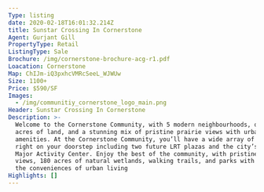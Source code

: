 ```yaml
---
Type: listing
date: 2020-02-18T16:01:32.214Z
title: Sunstar Crossing In Cornerstone
Agent: Gurjant Gill
PropertyType: Retail
ListingType: Sale
Brochure: /img/cornerstone-brochure-acg-r1.pdf
Loacation: Cornerstone
Map: ChIJm-iQ3pxhcVMRcSeeL_WJWUw
Size: 1100+
Price: $590/SF
Images:
  - /img/communitiy_cornerstone_logo_main.png
Header: Sunstar Crossing In Cornerstone
Description: >-
  Welcome to the Cornerstone Community, with 5 modern neighbourhoods, over 1,000
  acres of land, and a stunning mix of pristine prairie views with urban
  amenities. At the Cornerstone Community, you’ll have a wide array of amenities
  right on your doorstep including two future LRT plazas and the city’s first
  Major Activity Center. Enjoy the best of the community, with pristine prairie
  views, 180 acres of natural wetlands, walking trails, and parks with all of
  the conveniences of urban living
Highlights: []
---
```


